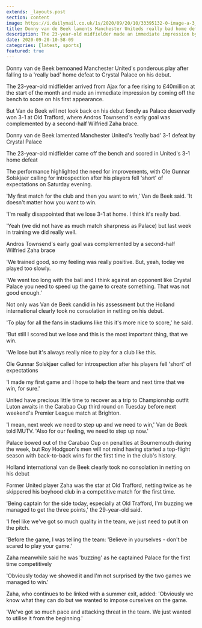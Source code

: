 ```yaml
---
extends: _layouts.post
section: content
image: https://i.dailymail.co.uk/1s/2020/09/20/10/33395132-0-image-a-3_1600595709569.jpg 
title: Donny van de Beek laments Manchester Uniteds really bad home defeat by Crystal Palace 
description: The 23-year-old midfielder made an immediate impression by coming off the bench to score on his first appearance but he will not back on his debut fondly as Crystal Palace won 3-1 at Old Trafford. 
date: 2020-09-20-10-58-09 
categories: [latest, sports] 
featured: true 
--- 
```

Donny van de Beek bemoaned Manchester United's ponderous play after falling to a 'really bad' home defeat to Crystal Palace on his debut.

The 23-year-old midfielder arrived from Ajax for a fee rising to £40million at the start of the month and made an immediate impression by coming off the bench to score on his first appearance.

But Van de Beek will not look back on his debut fondly as Palace deservedly won 3-1 at Old Trafford, where Andros Townsend's early goal was complemented by a second-half Wilfried Zaha brace.

Donny van de Beek lamented Manchester United's 'really bad' 3-1 defeat by Crystal Palace

The 23-year-old midfielder came off the bench and scored in United's 3-1 home defeat

The performance highlighted the need for improvements, with Ole Gunnar Solskjaer calling for introspection after his players fell 'short' of expectations on Saturday evening.

'My first match for the club and then you want to win,' Van de Beek said. 'It doesn't matter how you want to win.

'I'm really disappointed that we lose 3-1 at home. I think it's really bad.

'Yeah (we did not have as much match sharpness as Palace) but last week in training we did really well.

Andros Townsend's early goal was complemented by a second-half Wilfried Zaha brace

'We trained good, so my feeling was really positive. But, yeah, today we played too slowly.

'We went too long with the ball and I think against an opponent like Crystal Palace you need to speed up the game to create something. That was not good enough.'

Not only was Van de Beek candid in his assessment but the Holland international clearly took no consolation in netting on his debut.

'To play for all the fans in stadiums like this it's more nice to score,' he said.

'But still I scored but we lose and this is the most important thing, that we win.

'We lose but it's always really nice to play for a club like this.

Ole Gunnar Solskjaer called for introspection after his players fell 'short' of expectations

'I made my first game and I hope to help the team and next time that we win, for sure.'

United have precious little time to recover as a trip to Championship outfit Luton awaits in the Carabao Cup third round on Tuesday before next weekend's Premier League match at Brighton.

'I mean, next week we need to step up and we need to win,' Van de Beek told MUTV. 'Also for our feeling, we need to step up now.'

Palace bowed out of the Carabao Cup on penalties at Bournemouth during the week, but Roy Hodgson's men will not mind having started a top-flight season with back-to-back wins for the first time in the club's history.

Holland international van de Beek clearly took no consolation in netting on his debut

Former United player Zaha was the star at Old Trafford, netting twice as he skippered his boyhood club in a competitive match for the first time.

'Being captain for the side today, especially at Old Trafford, I'm buzzing we managed to get the three points,' the 29-year-old said.

'I feel like we've got so much quality in the team, we just need to put it on the pitch.

'Before the game, I was telling the team: 'Believe in yourselves - don't be scared to play your game.'

Zaha meanwhile said he was 'buzzing' as he captained Palace for the first time competitively

'Obviously today we showed it and I'm not surprised by the two games we managed to win.'

Zaha, who continues to be linked with a summer exit, added: 'Obviously we know what they can do but we wanted to impose ourselves on the game.

'We've got so much pace and attacking threat in the team. We just wanted to utilise it from the beginning.'

